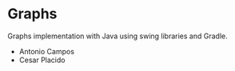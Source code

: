 # Graphs

Graphs implementation with Java using swing libraries and Gradle.

* Antonio Campos
* Cesar Placido
